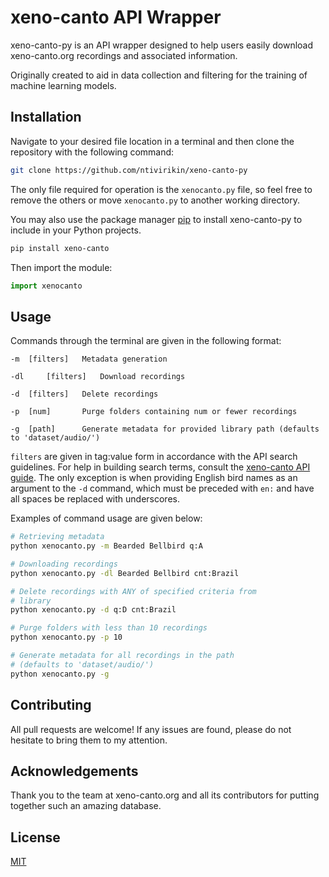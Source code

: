 # xeno-canto API Wrapper
xeno-canto-py is an API wrapper designed to help users easily download xeno-canto.org recordings and associated information.

Originally created to aid in data collection and filtering for the training of machine learning models.
## Installation
Navigate to your desired file location in a terminal and then clone the repository with the following command:
```bash
git clone https://github.com/ntivirikin/xeno-canto-py
```
The only file required for operation is the ```xenocanto.py``` file, so feel free to remove the others or move ```xenocanto.py``` to another working directory.

You may also use the package manager [pip](https://pip.pypa.io/en/stable/) to install xeno-canto-py to include in your Python projects.

```bash
pip install xeno-canto
```
Then import the module:
```python
import xenocanto
```
## Usage
Commands through the terminal are given in the following format:
```
-m 	[filters]	Metadata generation

-dl 	[filters] 	Download recordings

-d 	[filters]	Delete recordings

-p 	[num] 		Purge folders containing num or fewer recordings

-g 	[path] 		Generate metadata for provided library path (defaults to 'dataset/audio/')
```
```filters``` are given in tag:value form in accordance with the API search guidelines. For help in building search terms, consult the [xeno-canto API guide](https://www.xeno-canto.org/article/153). The only exception is when providing English bird names as an argument to the ```-d``` command, which must be preceded with ```en:``` and have all spaces be replaced with underscores.

Examples of command usage are given below:
```bash
# Retrieving metadata
python xenocanto.py -m Bearded Bellbird q:A

# Downloading recordings
python xenocanto.py -dl Bearded Bellbird cnt:Brazil

# Delete recordings with ANY of specified criteria from
# library
python xenocanto.py -d q:D cnt:Brazil

# Purge folders with less than 10 recordings
python xenocanto.py -p 10

# Generate metadata for all recordings in the path
# (defaults to 'dataset/audio/')
python xenocanto.py -g
```
## Contributing
All pull requests are welcome! If any issues are found, please do not hesitate to bring them to my attention.
## Acknowledgements
Thank you to the team at xeno-canto.org and all its contributors for putting together such an amazing database.
## License
[MIT](https://choosealicense.com/licenses/mit/)
